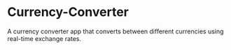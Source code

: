 # Currency-Converter
A currency converter app that converts between different currencies using real-time exchange rates.
